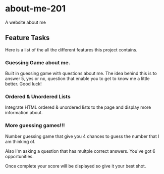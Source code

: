 # about-me-201
A website about me

## Feature Tasks

Here is a list of the all the different features this project contains.

### Guessing Game about me.

Built in guessing game with questions about me.  The idea behind this is to answer 5, yes or no, question that enable you to get to know me a little better.  Good luck!

### Ordered & Unordered Lists

Integrate HTML ordered & unordered lists to the page and display more information about.

### More guessing games!!!

Number guessing game that give you 4 chances to guess the number that I am thinking of.

Also I'm asking a question that has multple correct answers.  You've got 6 opportunities.

Once complete your score will be displayed so give it your best shot.

